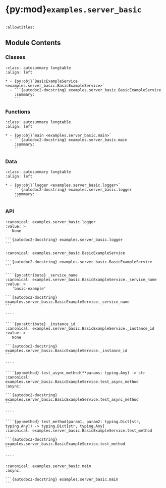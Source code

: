 # {py:mod}`examples.server_basic`

```{py:module} examples.server_basic
```

```{autodoc2-docstring} examples.server_basic
:allowtitles:
```

## Module Contents

### Classes

````{list-table}
:class: autosummary longtable
:align: left

* - {py:obj}`BasicExampleService <examples.server_basic.BasicExampleService>`
  - ```{autodoc2-docstring} examples.server_basic.BasicExampleService
    :summary:
    ```
````

### Functions

````{list-table}
:class: autosummary longtable
:align: left

* - {py:obj}`main <examples.server_basic.main>`
  - ```{autodoc2-docstring} examples.server_basic.main
    :summary:
    ```
````

### Data

````{list-table}
:class: autosummary longtable
:align: left

* - {py:obj}`logger <examples.server_basic.logger>`
  - ```{autodoc2-docstring} examples.server_basic.logger
    :summary:
    ```
````

### API

````{py:data} logger
:canonical: examples.server_basic.logger
:value: >
   None

```{autodoc2-docstring} examples.server_basic.logger
```

````

`````{py:class} BasicExampleService
:canonical: examples.server_basic.BasicExampleService

```{autodoc2-docstring} examples.server_basic.BasicExampleService
```

````{py:attribute} _service_name
:canonical: examples.server_basic.BasicExampleService._service_name
:value: >
   'basic-example'

```{autodoc2-docstring} examples.server_basic.BasicExampleService._service_name
```

````

````{py:attribute} _instance_id
:canonical: examples.server_basic.BasicExampleService._instance_id
:value: >
   None

```{autodoc2-docstring} examples.server_basic.BasicExampleService._instance_id
```

````

````{py:method} test_async_method(**params: typing.Any) -> str
:canonical: examples.server_basic.BasicExampleService.test_async_method
:async:

```{autodoc2-docstring} examples.server_basic.BasicExampleService.test_async_method
```

````

````{py:method} test_method(param1, param2: typing.Dict[str, typing.Any]) -> typing.Dict[str, typing.Any]
:canonical: examples.server_basic.BasicExampleService.test_method

```{autodoc2-docstring} examples.server_basic.BasicExampleService.test_method
```

````

`````

````{py:function} main()
:canonical: examples.server_basic.main
:async:

```{autodoc2-docstring} examples.server_basic.main
```
````
